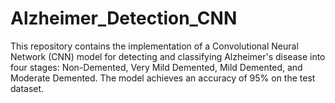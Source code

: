 # Alzheimer_Detection_CNN
This repository contains the implementation of a Convolutional Neural Network (CNN) model for detecting and classifying Alzheimer's disease into four stages: Non-Demented, Very Mild Demented, Mild Demented, and Moderate Demented. The model achieves an accuracy of 95% on the test dataset.

